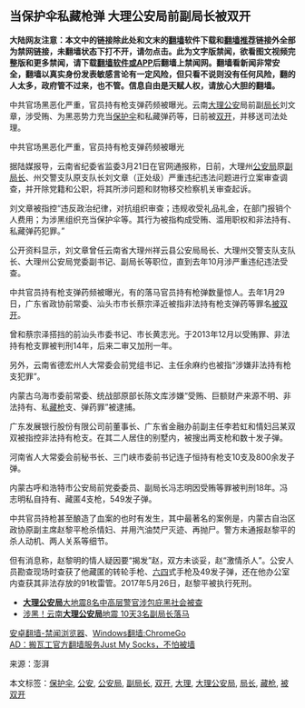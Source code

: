  <h2>当保护伞私藏枪弹 大理公安局前副局长被双开</h2> <div class="notice"><b>大陆网友注意：本文中的链接除此处和文末的<a href="https://github.com/bannedbook/fanqiang" >翻墙</a>软件下载和<a href="https://github.com/killgcd/justmysocks/blob/master/README.md">翻墙推荐</a>链接外全部为禁网链接，未翻墙状态下打不开，请勿点击。此为文字版禁闻，欲看图文视频完整版和更多禁闻，请下载<a href="https://github.com/bannedbook/fanqiang">翻墙软件或APP</a>后翻墙上禁闻网。翻墙看新闻非常安全，翻墙以真实身份发表敏感言论有一定风险，但只看不说则没有任何风险，翻的人太多，政府管不过来，也不管。信息自由是天赋人权，请放心大胆的翻墙。</b></div>  <div class="entry"> <p>中共官场黑恶化严重，官员持有枪支弹药频被曝光。云南<a href="https://www.bannedbook.org/bnews/tag/%E5%A4%A7%E7%90%86/" class="st_tag internal_tag" rel="tag" title="标签 大理 下的日志">大理</a><a href="https://www.bannedbook.org/bnews/tag/%e5%85%ac%e5%ae%89/" class="st_tag internal_tag" rel="tag" title="标签 公安 下的日志">公安</a>局前副<a href="https://www.bannedbook.org/bnews/tag/%E5%B1%80%E9%95%BF/" class="st_tag internal_tag" rel="tag" title="标签 局长 下的日志">局长</a>刘文章，涉受贿、为黑恶势力充当<a href="https://www.bannedbook.org/bnews/tag/%E4%BF%9D%E6%8A%A4%E4%BC%9E/" class="st_tag internal_tag" rel="tag" title="标签 保护伞 下的日志">保护伞</a>和私藏弹药等，日前被<a href="https://www.bannedbook.org/bnews/tag/%E5%8F%8C%E5%BC%80/" class="st_tag internal_tag" rel="tag" title="标签 双开 下的日志">双开</a>，并移送司法处理。</p> <p>中共官场黑恶化严重，官员持有枪支弹药频被曝光</p> <p>据陆媒报导，云南省纪委省监委3月21日在官网通报称，日前，大理州<a href="https://www.bannedbook.org/bnews/tag/%e5%85%ac%e5%ae%89%e5%b1%80/" class="st_tag internal_tag" rel="tag" title="标签 公安局 下的日志">公安局</a>原<a href="https://www.bannedbook.org/bnews/tag/%e5%89%af%e5%b1%80%e9%95%bf/" class="st_tag internal_tag" rel="tag" title="标签 副局长 下的日志">副局长</a>、州交警支队原支队长刘文章（正处级）严重违纪违法问题进行立案审查调查，并开除党籍和公职，将其所涉问题和财物移交检察机关审查起诉。</p> <p>刘文章被指控“违反政治纪律，对抗组织审查；违规收受礼品礼金，在部门报销个人费用；为涉黑组织充当保护伞等。其行为被指构成受贿、滥用职权和非法持有、私藏弹药犯罪。”</p> <p>公开资料显示，刘文章曾任云南省大理州祥云县公安局局长、大理州交警支队支队长、大理州公安局党委副书记、副局长等职位，直到去年10月涉严重违纪违法受查。</p>  <p>中共官员持有枪支弹药频被曝光，有的落马官员持有枪弹数量惊人。去年1月29日，广东省政协前常委、汕头市市长蔡宗泽近被指非法持有枪支弹药等罪名<a href="https://www.bannedbook.org/bnews/tag/%E8%A2%AB%E5%8F%8C%E5%BC%80/" class="st_tag internal_tag" rel="tag" title="标签 被双开 下的日志">被双开</a>。</p> <p>曾和蔡宗泽搭挡的前汕头市委书记、市长黄志光。于2013年12月以受贿罪、非法持有枪支罪被判刑14年，后来二审又加刑一年。</p> <p>另外，云南省德宏州人大常委会前党组书记、主任余麻约也被指“涉嫌非法持有枪支犯罪”。</p> <p>内蒙古乌海市委前常委、统战部原部长陈文库涉嫌“受贿、巨额财产来源不明、非法持有、私<a href="https://www.bannedbook.org/bnews/tag/%E8%97%8F%E6%9E%AA/" class="st_tag internal_tag" rel="tag" title="标签 藏枪 下的日志">藏枪</a>支、弹药罪”被逮捕。</p> <p>广东发展银行股份有限公司前董事长、广东省金融办前副主任李若虹和情妇吕某双双被指控非法持有枪支。在其二人居住的别墅内，被搜出两支枪和数十发子弹。</p>  <p>河南省人大常委会前秘书长、三门峡市委前书记连子恒持有枪支10支及800余发子弹。</p> <p>内蒙古呼和浩特市公安局前党委委员、副局长冯志明因受贿等罪被判刑18年。冯志明私自持有、藏匿4支枪，549发子弹。</p> <p>中共官员持枪甚至酿造了血案的也时有发生，其中最著名的案例是，内蒙古自治区政协原副主席赵黎平枪杀情妇、并用汽油焚尸灭迹、再抛尸。警方未通报赵黎平的杀人动机、两人关系等细节。</p> <p>但有消息称，赵黎明的情人疑因要“揭发”赵，双方未谈妥，赵“激情杀人”。公安人员勘查现场时查获了他藏匿的转轮手枪、<span class='wp_keywordlink'><a href="https://www.bannedbook.org/forum2/topic2509.html" title="《中国六四真相》" target="_blank">六四</a></span>式手枪及49发子弹，还在他办公室内查获其非法存放的91枚雷管。2017年5月26日，赵黎平被执行死刑。</p> <ul class='op-related-articles' title='相关阅读'> <li><a href='https://www.bannedbook.org/bnews/baitai/20190410/1111299.html' target='_blank'><b>大理公安局</b>大地震8名中高层警官涉包庇黑社会被查</a></li> <li><a href='https://www.bannedbook.org/bnews/cbnews/20190409/1110695.html' target='_blank'>涉黑！云南<b>大理公安局</b>地震 10天3名副局长落马</a></li> </ul> <div class="texttj"> <a href="https://github.com/bannedbook/fanqiang/wiki/%E5%AE%89%E5%8D%93%E7%BF%BB%E5%A2%99-%E7%A6%81%E9%97%BB%E6%B5%8F%E8%A7%88%E5%99%A8" target="_blank">安卓翻墙-禁闻浏览器</a>、<a href="https://github.com/bannedbook/fanqiang/wiki/Chrome%E4%B8%80%E9%94%AE%E7%BF%BB%E5%A2%99%E5%8C%85" target="_blank">Windows翻墙:ChromeGo</a><br/> <a href="https://github.com/killgcd/justmysocks/blob/master/README.md" target="_blank">AD：搬瓦工官方翻墙服务Just My Socks，不怕被墙</a> </div><p> 来源：澎湃 </p> <a name='sharetosocial'></a>           </div><!--END ENTRY--> <div class="postfooter"> <div>本文标签：<a href="https://www.bannedbook.org/bnews/tag/%E4%BF%9D%E6%8A%A4%E4%BC%9E/" rel="tag">保护伞</a>, <a href="https://www.bannedbook.org/bnews/tag/%e5%85%ac%e5%ae%89/" rel="tag">公安</a>, <a href="https://www.bannedbook.org/bnews/tag/%e5%85%ac%e5%ae%89%e5%b1%80/" rel="tag">公安局</a>, <a href="https://www.bannedbook.org/bnews/tag/%e5%89%af%e5%b1%80%e9%95%bf/" rel="tag">副局长</a>, <a href="https://www.bannedbook.org/bnews/tag/%E5%8F%8C%E5%BC%80/" rel="tag">双开</a>, <a href="https://www.bannedbook.org/bnews/tag/%E5%A4%A7%E7%90%86/" rel="tag">大理</a>, <a href="https://www.bannedbook.org/bnews/tag/%E5%A4%A7%E7%90%86%E5%85%AC%E5%AE%89%E5%B1%80/" rel="tag">大理公安局</a>, <a href="https://www.bannedbook.org/bnews/tag/%E5%B1%80%E9%95%BF/" rel="tag">局长</a>, <a href="https://www.bannedbook.org/bnews/tag/%E8%97%8F%E6%9E%AA/" rel="tag">藏枪</a>, <a href="https://www.bannedbook.org/bnews/tag/%E8%A2%AB%E5%8F%8C%E5%BC%80/" rel="tag">被双开</a></div>  </div><!--END POSTFOOTER--> 